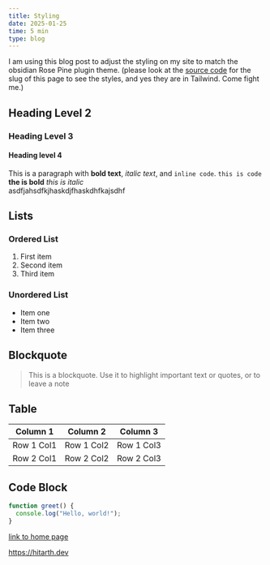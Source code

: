 ```yaml
---
title: Styling
date: 2025-01-25
time: 5 min
type: blog
---
```

I am using this blog post to adjust the styling on my site to match the obsidian Rose Pine plugin theme. (please look at the [source code](https://github.com/brohudev/v2/blob/main/src/pages/writing/%5Bpost%5D.astro) for the slug of this page to see the styles, and yes they are in Tailwind. Come fight me.)
## Heading Level 2
### Heading Level 3
#### Heading level 4

This is a paragraph with **bold text**, *italic text*, and `inline code`. `this is code` **the is bold** _this is italic_  
asdfjahsdfkjhaskdjfhaskdhfkajsdhf
## Lists

### Ordered List
1. First item
2. Second item
3. Third item

### Unordered List
- Item one
- Item two
- Item three

## Blockquote

> This is a blockquote. Use it to highlight important text or quotes, or to leave a note

## Table

| Column 1   | Column 2   | Column 3   |
| ---------- | ---------- | ---------- |
| Row 1 Col1 | Row 1 Col2 | Row 1 Col3 |
| Row 2 Col1 | Row 2 Col2 | Row 2 Col3 |


## Code Block

```javascript
function greet() {
  console.log("Hello, world!");
}
```

[link to home page](https://hitarth.dev)

<https://hitarth.dev>
